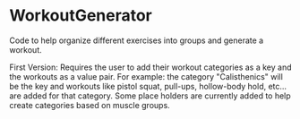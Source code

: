# WorkoutGenerator
Code to help organize different exercises into groups and generate a workout. 

First Version: Requires the user to add their workout categories as a key and the workouts as a value pair. For example: the category "Calisthenics" will be the key and workouts like pistol squat, pull-ups, hollow-body hold, etc... are added for that category. Some place holders are currently added to help create categories based on muscle groups. 
